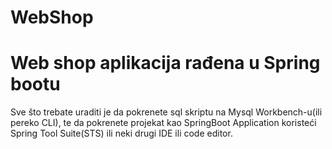 # WebShop
# Web shop aplikacija rađena u Spring bootu
Sve što trebate uraditi je da pokrenete sql skriptu na Mysql Workbench-u(ili pereko CLI),
te da pokrenete projekat kao SpringBoot Application koristeći Spring Tool Suite(STS) ili neki drugi IDE ili code editor.
